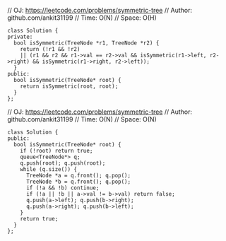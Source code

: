 
// OJ: https://leetcode.com/problems/symmetric-tree
// Author: github.com/ankit31199
// Time: O(N)
// Space: O(H)
```
class Solution {
private:
  bool isSymmetric(TreeNode *r1, TreeNode *r2) {
    return (!r1 && !r2)
    || (r1 && r2 && r1->val == r2->val && isSymmetric(r1->left, r2->right) && isSymmetric(r1->right, r2->left));
  }
public:
  bool isSymmetric(TreeNode* root) {
    return isSymmetric(root, root);
  }
};
```

// OJ: https://leetcode.com/problems/symmetric-tree
// Author: github.com/ankit31199
// Time: O(N)
// Space: O(N)
```
class Solution {
public:
  bool isSymmetric(TreeNode* root) {
    if (!root) return true;
    queue<TreeNode*> q;
    q.push(root); q.push(root);
    while (q.size()) {
      TreeNode *a = q.front(); q.pop();
      TreeNode *b = q.front(); q.pop();
      if (!a && !b) continue;
      if (!a || !b || a->val != b->val) return false;
      q.push(a->left); q.push(b->right);
      q.push(a->right); q.push(b->left);
    }
    return true;
  }
};
